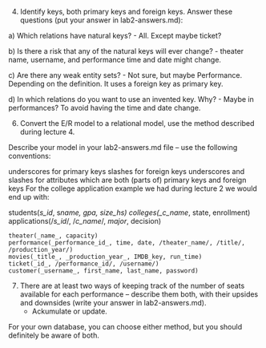 4. Identify keys, both primary keys and foreign keys. Answer these questions (put your answer in lab2-answers.md):

a) Which relations have natural keys? - All. Except maybe ticket?

b) Is there a risk that any of the natural keys will ever change? - theater name, username, and performance time and date might change.

c) Are there any weak entity sets? - Not sure, but maybe Performance. Depending on the definition. It uses a foreign key as primary key.

d) In which relations do you want to use an invented key. Why? - Maybe in performances? To avoid having the time and date change.

6. Convert the E/R model to a relational model, use the method described during lecture 4.

Describe your model in your lab2-answers.md file – use the following conventions:

underscores for primary keys
slashes for foreign keys
underscores and slashes for attributes which are both (parts of) primary keys and foreign keys
For the college application example we had during lecture 2 we would end up with:

students(_s_id_, s*name, gpa, size_hs)
colleges(\_c_name*, state, enrollment)
applications(/_s_id_/, /_c_name_/, _major_, decision)

    theater(_name_, capacity)
    performance(_performance_id_, time, date, /theater_name/, /title/, /production_year/)
    movies(_title_, _production_year_, IMDB_key, run_time)
    ticket(_id_, /performance_id/, /username/)
    customer(_username_, first_name, last_name, password)

7. There are at least two ways of keeping track of the number of seats available for each performance – describe them both, with their upsides and downsides (write your answer in lab2-answers.md).
   - Ackumulate or update.

For your own database, you can choose either method, but you should definitely be aware of both.
